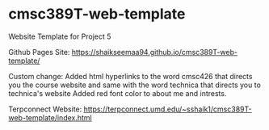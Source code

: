# cmsc389T-web-template

Website Template for Project 5

Github Pages Site:
https://shaikseemaa94.github.io/cmsc389T-web-template/

Custom change:
Added html hyperlinks to the word cmsc426 that directs you the course website and same with the word technica that directs you to technica's website
Added red font color to about me and intrests.

Terpconnect Website: https://terpconnect.umd.edu/~sshaik1/cmsc389T-web-template/index.html
